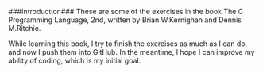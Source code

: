 ###Introduction###
These are some of the exercises in the book The C Programming Language, 2nd, written by Brian W.Kernighan and Dennis M.Ritchie.

While learning this book, I try to finish the exercises as much as I can do, and now I push them into GitHub. In the meantime, I hope I can improve my ability of coding, which is my initial goal.
